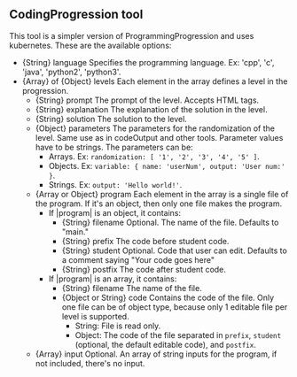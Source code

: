## CodingProgression tool

This tool is a simpler version of ProgrammingProgression and uses kubernetes.
These are the available options:
* {String} language Specifies the programming language. Ex: 'cpp', 'c', 'java', 'python2', 'python3'.
* {Array} of {Object} levels Each element in the array defines a level in the progression.
    * {String} prompt The prompt of the level. Accepts HTML tags.
    * {String} explanation The explanation of the solution in the level.
    * {String} solution The solution to the level.
    * {Object} parameters The parameters for the randomization of the level. Same use as in codeOutput and other tools. Parameter values have to be strings. The parameters can be:
        * Arrays. Ex: `randomization: [ '1', '2', '3', '4', '5' ]`.
        * Objects. Ex: `variable: { name: 'userNum', output: 'User num:' }`.
        * Strings. Ex: `output: 'Hello world!'`.
    * {Array or Object} program Each element in the array is a single file of the program. If it's an object, then only one file makes the program.
        * If |program| is an object, it contains:
            * {String} filename Optional. The name of the file. Defaults to "main.<language>"
            * {String} prefix The code before student code.
            * {String} student Optional. Code that user can edit. Defaults to a comment saying "Your code goes here"
            * {String} postfix The code after student code.
        * If |program| is an array, it contains:
            * {String} filename The name of the file.
            * {Object or String} code Contains the code of the file. Only one file can be of object type, because only 1 editable file per level is supported.
                * String: File is read only.
                * Object: The code of the file separated in `prefix`, `student` (optional, the default editable code), and `postfix`.
    * {Array} input Optional. An array of string inputs for the program, if not included, there's no input.

